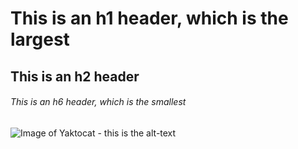 # This is an h1 header, which is the largest
## This is an h2 header
###### This is an h6 header, which is the smallest

![Image of Yaktocat - this is the alt-text](https://octodex.github.com/images/yaktocat.png)
